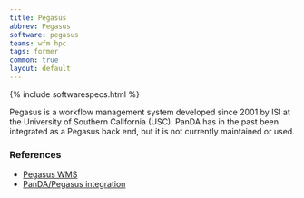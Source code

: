 ```yaml
---
title: Pegasus
abbrev: Pegasus
software: pegasus
teams: wfm hpc
tags: former
common: true
layout: default
---
```


{% include softwarespecs.html %}

Pegasus is a workflow management system developed since 2001 by ISI at the University of Southern California (USC). PanDA has in the past been integrated as a Pegasus back end, but it is not currently maintained or used.

### References

- [Pegasus WMS](https://pegasus.isi.edu/)
- [PanDA/Pegasus integration](https://github.com/pavlo-svirin/PanDA-scripts/tree/master/pegasus)
